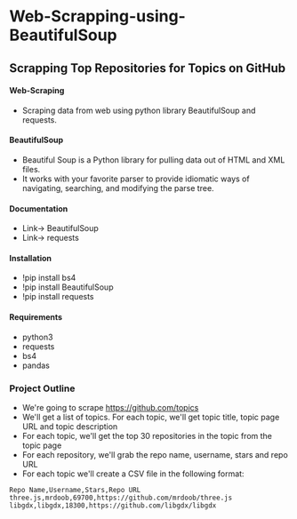 # Web-Scrapping-using-BeautifulSoup
## Scrapping Top Repositories for Topics on GitHub

#### Web-Scraping
- Scraping data from web using python library BeautifulSoup and requests.

#### BeautifulSoup
- Beautiful Soup is a Python library for pulling data out of HTML and XML files.
- It works with your favorite parser to provide idiomatic ways of navigating, searching, and modifying the parse tree.

#### Documentation
- Link-> BeautifulSoup
- Link-> requests

#### Installation
- !pip install bs4
- !pip install BeautifulSoup
- !pip install requests

#### Requirements
- python3
- requests
- bs4
- pandas

### Project Outline
- We're going to scrape https://github.com/topics
- We'll get a list of topics. For each topic, we'll get topic title, topic page URL and topic description
- For each topic, we'll get the top 30 repositories in the topic from the topic page
- For each repository, we'll grab the repo name, username, stars and repo URL
- For each topic we'll create a CSV file in the following format:
```
Repo Name,Username,Stars,Repo URL
three.js,mrdoob,69700,https://github.com/mrdoob/three.js
libgdx,libgdx,18300,https://github.com/libgdx/libgdx
```
